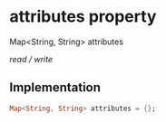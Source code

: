 


# attributes property







Map&lt;String, String> attributes
  
_<span class="feature">read / write</span>_






## Implementation

```dart
Map<String, String> attributes = {};
```







